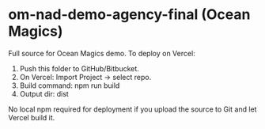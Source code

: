 # om-nad-demo-agency-final (Ocean Magics)

Full source for Ocean Magics demo. To deploy on Vercel:
1. Push this folder to GitHub/Bitbucket.
2. On Vercel: Import Project → select repo.
3. Build command: npm run build
4. Output dir: dist

No local npm required for deployment if you upload the source to Git and let Vercel build it.
